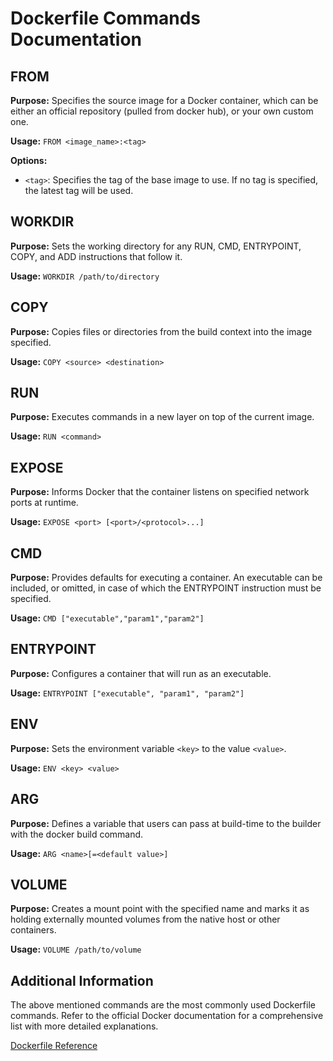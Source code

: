 # Dockerfile Commands Documentation

## FROM

**Purpose:** Specifies the source image for a Docker container, which can be either an official repository (pulled from docker hub), or your own custom one.

**Usage:** `FROM <image_name>:<tag>`

**Options:**

- `<tag>`: Specifies the tag of the base image to use. If no tag is specified, the latest tag will be used.

## WORKDIR

**Purpose:** Sets the working directory for any RUN, CMD, ENTRYPOINT, COPY, and ADD instructions that follow it.

**Usage:** `WORKDIR /path/to/directory`

## COPY

**Purpose:** Copies files or directories from the build context into the image specified.

**Usage:** `COPY <source> <destination>`

## RUN

**Purpose:** Executes commands in a new layer on top of the current image.

**Usage:** `RUN <command>`

## EXPOSE

**Purpose:** Informs Docker that the container listens on specified network ports at runtime.

**Usage:** `EXPOSE <port> [<port>/<protocol>...]`

## CMD

**Purpose:** Provides defaults for executing a container. An executable can be included, or omitted, in case of which the ENTRYPOINT instruction must be specified.

**Usage:** `CMD ["executable","param1","param2"]`

## ENTRYPOINT

**Purpose:** Configures a container that will run as an executable.

**Usage:** `ENTRYPOINT ["executable", "param1", "param2"]`

## ENV

**Purpose:** Sets the environment variable `<key>` to the value `<value>`.

**Usage:** `ENV <key> <value>`

## ARG

**Purpose:** Defines a variable that users can pass at build-time to the builder with the docker build command.

**Usage:** `ARG <name>[=<default value>]`

## VOLUME

**Purpose:** Creates a mount point with the specified name and marks it as holding externally mounted volumes from the native host or other containers.

**Usage:** `VOLUME /path/to/volume`

## Additional Information

The above mentioned commands are the most commonly used Dockerfile commands. Refer to the official Docker documentation for a comprehensive list with more detailed explanations.

[Dockerfile Reference](https://docs.docker.com/engine/reference/builder/)
